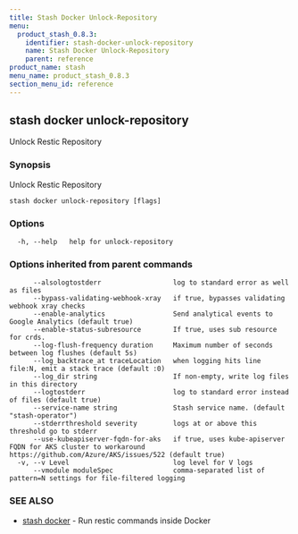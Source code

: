 ```yaml
---
title: Stash Docker Unlock-Repository
menu:
  product_stash_0.8.3:
    identifier: stash-docker-unlock-repository
    name: Stash Docker Unlock-Repository
    parent: reference
product_name: stash
menu_name: product_stash_0.8.3
section_menu_id: reference
---
```

## stash docker unlock-repository

Unlock Restic Repository

### Synopsis

Unlock Restic Repository

```
stash docker unlock-repository [flags]
```

### Options

```
  -h, --help   help for unlock-repository
```

### Options inherited from parent commands

```
      --alsologtostderr                  log to standard error as well as files
      --bypass-validating-webhook-xray   if true, bypasses validating webhook xray checks
      --enable-analytics                 Send analytical events to Google Analytics (default true)
      --enable-status-subresource        If true, uses sub resource for crds.
      --log-flush-frequency duration     Maximum number of seconds between log flushes (default 5s)
      --log_backtrace_at traceLocation   when logging hits line file:N, emit a stack trace (default :0)
      --log_dir string                   If non-empty, write log files in this directory
      --logtostderr                      log to standard error instead of files (default true)
      --service-name string              Stash service name. (default "stash-operator")
      --stderrthreshold severity         logs at or above this threshold go to stderr
      --use-kubeapiserver-fqdn-for-aks   if true, uses kube-apiserver FQDN for AKS cluster to workaround https://github.com/Azure/AKS/issues/522 (default true)
  -v, --v Level                          log level for V logs
      --vmodule moduleSpec               comma-separated list of pattern=N settings for file-filtered logging
```

### SEE ALSO

* [stash docker](/docs/reference/stash_docker.md)	 - Run restic commands inside Docker

